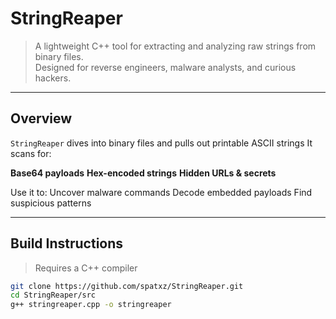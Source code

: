 # StringReaper

> A lightweight C++ tool for extracting and analyzing raw strings from binary files.  
> Designed for reverse engineers, malware analysts, and curious hackers.

---

##  Overview

`StringReaper` dives into binary files and pulls out printable ASCII strings
It scans for:

 **Base64 payloads**
 **Hex-encoded strings**
 **Hidden URLs & secrets**

Use it to:
 Uncover malware commands
 Decode embedded payloads
 Find suspicious patterns

---

## Build Instructions

> Requires a C++ compiler

```bash
git clone https://github.com/spatxz/StringReaper.git
cd StringReaper/src
g++ stringreaper.cpp -o stringreaper
